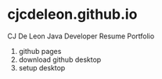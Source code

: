 # cjcdeleon.github.io
CJ De Leon Java Developer Resume Portfolio

1. github pages
2. download github desktop
3. setup desktop

